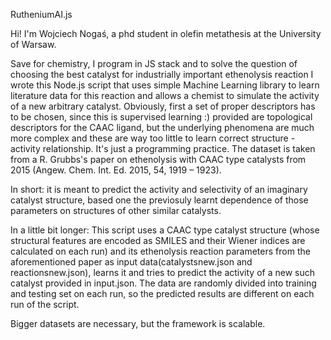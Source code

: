 RutheniumAI.js

Hi! I'm Wojciech Nogaś, a phd student in olefin metathesis at the University of Warsaw.

Save for chemistry, I program in JS stack and to solve the question of choosing the best catalyst for industrially important ethenolysis reaction I wrote this Node.js script that uses simple Machine Learning library to learn literature data for this reaction and allows a chemist to simulate the activity of a new arbitrary catalyst. Obviously, first a set of proper descriptors has to be chosen, since this is supervised learning :) provided are topological descriptors for the CAAC ligand, but the underlying phenomena are much more complex and these are way too little to learn correct structure - activity relationship. It's just a programming practice. The dataset is taken from a R. Grubbs's paper on ethenolysis with CAAC type catalysts from 2015 (Angew. Chem. Int. Ed. 2015, 54, 1919 – 1923).

In short: it is meant to predict the activity and selectivity of an imaginary catalyst structure, based one the previosuly learnt dependence of those parameters on structures of other similar catalysts.

In a little bit longer: This script uses a CAAC type catalyst structure (whose structural features are encoded as SMILES and their Wiener indices are calculated on each run) and its ethenolysis reaction parameters from the aforementioned paper as input data(catalystsnew.json and reactionsnew.json), learns it and tries to predict the activity of a new such catalyst provided in input.json.
The data are randomly divided into training and testing set on each run, so the predicted results are different on each run of the script.

Bigger datasets are necessary, but the framework is scalable.
